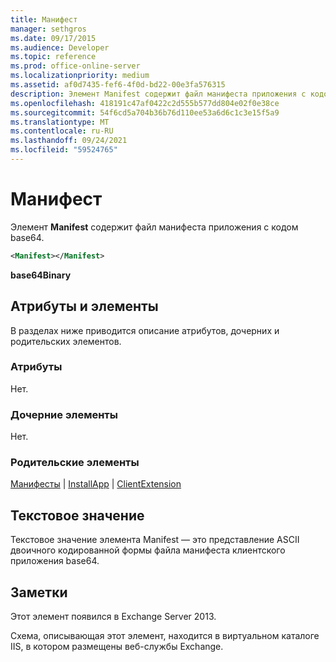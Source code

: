 ```yaml
---
title: Манифест
manager: sethgros
ms.date: 09/17/2015
ms.audience: Developer
ms.topic: reference
ms.prod: office-online-server
ms.localizationpriority: medium
ms.assetid: af0d7435-fef6-4f0d-bd22-00e3fa576315
description: Элемент Manifest содержит файл манифеста приложения с кодом base64.
ms.openlocfilehash: 418191c47af0422c2d555b577dd804e02f0e38ce
ms.sourcegitcommit: 54f6cd5a704b36b76d110ee53a6d6c1c3e15f5a9
ms.translationtype: MT
ms.contentlocale: ru-RU
ms.lasthandoff: 09/24/2021
ms.locfileid: "59524765"
---
```

# <a name="manifest"></a>Манифест

Элемент **Manifest** содержит файл манифеста приложения с кодом base64. 
  
```XML
<Manifest></Manifest>
```

 **base64Binary**
## <a name="attributes-and-elements"></a>Атрибуты и элементы

В разделах ниже приводится описание атрибутов, дочерних и родительских элементов.
  
### <a name="attributes"></a>Атрибуты

Нет.
  
### <a name="child-elements"></a>Дочерние элементы

Нет.
  
### <a name="parent-elements"></a>Родительские элементы

[Манифесты](manifests.md)  |  [InstallApp](installapp.md)  |  [ClientExtension](clientextension.md)
  
## <a name="text-value"></a>Текстовое значение

Текстовое значение элемента Manifest — это представление ASCII двоичного кодированной формы файла манифеста клиентского приложения base64.
  
## <a name="remarks"></a>Заметки

Этот элемент появился в Exchange Server 2013.
  
Схема, описывающая этот элемент, находится в виртуальном каталоге IIS, в котором размещены веб-службы Exchange.
  

